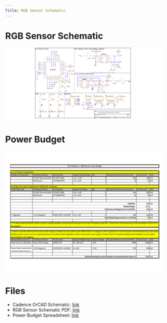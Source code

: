 ```yaml
---
Title: RGB Sensor Schematic
---
```


# RGB Sensor Schematic
![Schematic](Images/EGR314%20-%20INDIVIDUAL%20SCHEMATIC%20-%20EMITTLEM.png)

# Power Budget
![Budget](Images/Power%20Budget.png) 

# Files
 - Cadence OrCAD Schematic: [link](ZIP/TEAM201%20-%20RGB%20SENSOR%20-%20EMITTLEM.zip)  
 - RGB Sensor Schematic PDF: [link](PDF/TEAM201%20-%20RGB%20SENSOR%20-%20EMITTLEM.pdf)
 - Power Budget Spreadsheet: [link](Images/Sensor%20Power%20Budget.xlsx)